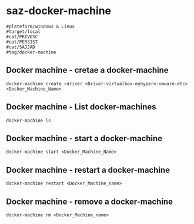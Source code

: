 # saz-docker-machine
```
#plateform/windows & Linux
#target/local
#cat/PRIVESC
#cat/PERSIST
#cat/SAJJAD
#tag/docker-machine
```

## Docker machine -  cretae a docker-machine
```
docker-machine create –driver <Driver-virtualbox-myhyperv-vmware-etc> <Docker_Machine_Name>

```


## Docker machine - List docker-machines
```
docker-machine ls
```


## Docker machine - start a docker-machine
```
docker-machine start <Docker_Machine_Name>
```


## Docker machine -  restart a docker-machine
```
docker-machine restart <Docker_Machine_name>
```


## Docker machine -  remove a docker-machine
```
docker-machine rm <Docker_Machine_name>
```


